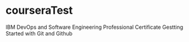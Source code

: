 # courseraTest
IBM DevOps and Software Engineering Professional Certificate
Gestting Started with Git and Github
